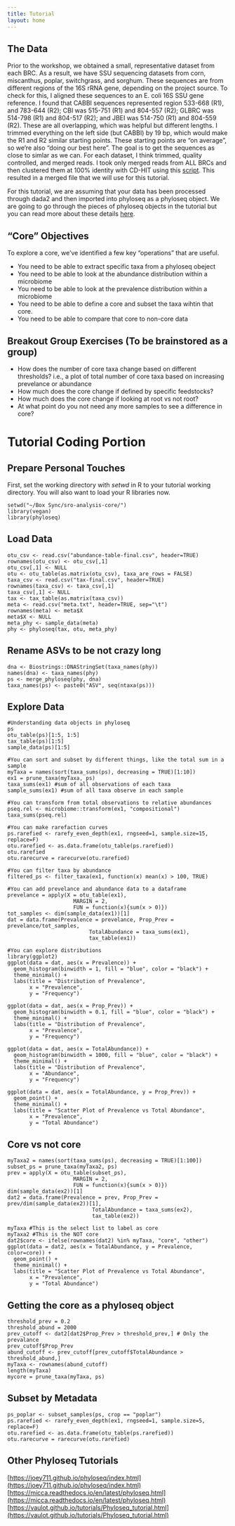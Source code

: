 ```yaml
---
title: Tutorial
layout: home
---
```


## The Data

Prior to the workshop, we obtained a small, representative dataset from each BRC.  As a result, we have SSU sequencing datasets from corn, miscanthus, poplar, switchgrass, and sorghum.  These sequences are from different regions of the 16S rRNA gene, depending on the project source.  To check for this, I aligned these sequences to an E. coli 16S SSU gene reference.  I found that CABBI sequences represented region 533-668 (R1), and 783-644 (R2); CBI was 515-751 (R1) and 804-557 (R2); GLBRC was 514-798 (R1) and 804-517 (R2); and JBEI was 514-750 (R1) and 804-559 (R2).  These are all overlapping, which was helpful but different lengths.  I trimmed everything on the left side (but CABBI) by 19 bp, which would make the R1 and R2 similar starting points.  These starting points are “on average”, so we’re also “doing our best here”.  The goal is to get the sequences as close to simlar as we can.  For each dataset, I think trimmed, quality controlled, and merged reads.  I took only merged reads from ALL BRCs and then clustered them at 100% identity with CD-HIT using this [script](https://github.com/dsamoht/utility/tree/main?tab=readme-ov-file#collapse_asvpy).  This resulted in a merged file that we will use for this tutorial.

For this tutorial, we are assuming that your data has been processed through dada2 and then imported into phyloseq as a phyloseq object.  We are going to go through the pieces of phyloseq objects in the tutorial but you can read more about these details [here](https://joey711.github.io/phyloseq/import-data.html).

## “Core” Objectives

To explore a core, we’ve identified a few key “operations” that are useful.
* You need to be able to extract specific taxa from a phyloseq obeject
* You need to be able to look at the abundance distribution within a microbiome
* You need to be able to look at the prevalence distribution within a microbiome
* You need to be able to define a core and subset the taxa wihtin that core.
* You need to be able to compare that core to non-core data

## Breakout Group Exercises (To be brainstored as a group)

* How does the number of core taxa change based on different thresholds?  i.e., a plot of total number of core taxa based on increasing prevelance or abundance
* How much does the core change if defined by specific feedstocks?
* How much does the core change if looking at root vs not root?
* At what point do you not need any more samples to see a difference in core?

# Tutorial Coding Portion

## Prepare Personal Touches

First, set the working directory with *setwd* in R to your tutorial working directory.  You will also want to load your R libraries now.

```
setwd("~/Box Sync/sro-analysis-core/")
library(vegan)
library(phyloseq)
```

## Load Data

```
otu_csv <- read.csv("abundance-table-final.csv", header=TRUE)
rownames(otu_csv) <- otu_csv[,1]
otu_csv[,1] <- NULL
otu <- otu_table(as.matrix(otu_csv), taxa_are_rows = FALSE)
taxa_csv <- read.csv("tax-final.csv", header=TRUE)
rownames(taxa_csv) <- taxa_csv[,1]
taxa_csv[,1] <- NULL
tax <- tax_table(as.matrix(taxa_csv))
meta <- read.csv("meta.txt", header=TRUE, sep="\t")
rownames(meta) <- meta$X
meta$X <- NULL
meta_phy <- sample_data(meta)
phy <- phyloseq(tax, otu, meta_phy)
```


## Rename ASVs to be not crazy long 

```
dna <- Biostrings::DNAStringSet(taxa_names(phy))
names(dna) <- taxa_names(phy)
ps <- merge_phyloseq(phy, dna)
taxa_names(ps) <- paste0("ASV", seq(ntaxa(ps)))
```

## Explore Data 

```
#Understanding data objects in phyloseq
ps
otu_table(ps)[1:5, 1:5]
tax_table(ps)[1:5]
sample_data(ps)[1:5]

#You can sort and subset by different things, like the total sum in a sample
myTaxa = names(sort(taxa_sums(ps), decreasing = TRUE)[1:10])
ex1 = prune_taxa(myTaxa, ps)
taxa_sums(ex1) #sum of all observations of each taxa
sample_sums(ex1) #sum of all taxa observe in each sample

#You can transform from total observations to relative abundances
pseq.rel <- microbiome::transform(ex1, "compositional")
taxa_sums(pseq.rel)

#You can make rarefaction curves
ps.rarefied <- rarefy_even_depth(ex1, rngseed=1, sample.size=15, replace=F)
otu.rarefied <- as.data.frame(otu_table(ps.rarefied))
otu.rarefied
otu.rarecurve = rarecurve(otu.rarefied)

#You can filter taxa by abundance
filtered_ps <- filter_taxa(ex1, function(x) mean(x) > 100, TRUE)

#You can add prevelance and abundance data to a dataframe
prevelance = apply(X = otu_table(ex1),
                     MARGIN = 2,
                     FUN = function(x){sum(x > 0)})
tot_samples <- dim(sample_data(ex1))[1]
dat = data.frame(Prevalence = prevelance, Prop_Prev = prevelance/tot_samples,
                          TotalAbundance = taxa_sums(ex1),
                          tax_table(ex1))

#You can explore distributions
library(ggplot2)
ggplot(data = dat, aes(x = Prevalence)) +
  geom_histogram(binwidth = 1, fill = "blue", color = "black") +
  theme_minimal() +
  labs(title = "Distribution of Prevalence",
       x = "Prevalence",
       y = "Frequency")

ggplot(data = dat, aes(x = Prop_Prev)) +
  geom_histogram(binwidth = 0.1, fill = "blue", color = "black") +
  theme_minimal() +
  labs(title = "Distribution of Prevalence",
       x = "Prevalence",
       y = "Frequency")

ggplot(data = dat, aes(x = TotalAbundance)) +
  geom_histogram(binwidth = 1000, fill = "blue", color = "black") +
  theme_minimal() +
  labs(title = "Distribution of Prevalence",
       x = "Abundance",
       y = "Frequency")

ggplot(data = dat, aes(x = TotalAbundance, y = Prop_Prev)) +
  geom_point() +
  theme_minimal() +
  labs(title = "Scatter Plot of Prevalence vs Total Abundance",
       x = "Prevalence",
       y = "Total Abundance")
```

## Core vs not core

```
myTaxa2 = names(sort(taxa_sums(ps), decreasing = TRUE)[1:100])
subset_ps = prune_taxa(myTaxa2, ps)
prev = apply(X = otu_table(subset_ps),
                     MARGIN = 2,
                     FUN = function(x){sum(x > 0)})
dim(sample_data(ex2))[1]
dat2 = data.frame(Prevalence = prev, Prop_Prev = prev/dim(sample_data(ex2))[1],
                           TotalAbundance = taxa_sums(ex2),
                           tax_table(ex2))

myTaxa #This is the select list to label as core
myTaxa2 #This is the NOT core
dat2$core <- ifelse(rownames(dat2) %in% myTaxa, "core", "other")
ggplot(data = dat2, aes(x = TotalAbundance, y = Prevalence, color=core)) +
  geom_point() +
  theme_minimal() +
  labs(title = "Scatter Plot of Prevalence vs Total Abundance",
       x = "Prevalence",
       y = "Total Abundance")
```

## Getting the core as a phyloseq object
```
threshold_prev = 0.2
threshold_abund = 2000
prev_cutoff <- dat2[dat2$Prop_Prev > threshold_prev,] # Only the prevalance
prev_cutoff$Prop_Prev
abund_cutoff <- prev_cutoff[prev_cutoff$TotalAbundance > threshold_abund,]
myTaxa <- rownames(abund_cutoff)
length(myTaxa)
mycore = prune_taxa(myTaxa, ps)
```

## Subset by Metadata
```
ps_poplar <- subset_samples(ps, crop == "poplar")
ps.rarefied <- rarefy_even_depth(ex1, rngseed=1, sample.size=5, replace=F)
otu.rarefied <- as.data.frame(otu_table(ps.rarefied))
otu.rarecurve = rarecurve(otu.rarefied)
```

## Other Phyloseq Tutorials
[https://joey711.github.io/phyloseq/index.html](https://joey711.github.io/phyloseq/index.html)
[https://micca.readthedocs.io/en/latest/phyloseq.html](https://micca.readthedocs.io/en/latest/phyloseq.html)
[https://vaulot.github.io/tutorials/Phyloseq_tutorial.html](https://vaulot.github.io/tutorials/Phyloseq_tutorial.html)


